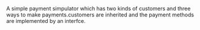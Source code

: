A simple payment simpulator which has two kinds of customers and three ways to make payments.customers are inherited and the payment methods are implemented by an interfce.
